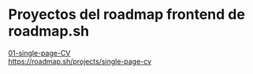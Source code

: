 # Proyectos del roadmap frontend de roadmap.sh

<a href='/01-single-page-CV/'>01-single-page-CV</a><br>
https://roadmap.sh/projects/single-page-cv
